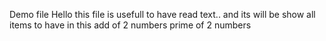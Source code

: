 Demo file
Hello
this file is usefull to have read text..
and its will be show all items to have in this
add of 2 numbers 
prime of 2 numbers
